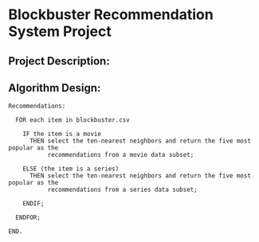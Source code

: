 # Blockbuster Recommendation System Project

## Project Description:


## Algorithm Design:

```
Recommendations:
  
  FOR each item in blockbuster.csv
  
    IF the item is a movie
      THEN select the ten-nearest neighbors and return the five most popular as the 
           recommendations from a movie data subset;
      
    ELSE (the item is a series)
      THEN select the ten-nearest neighbors and return the five most popular as the 
           recommendations from a series data subset;
    
    ENDIF;
  
  ENDFOR;

END.
```
